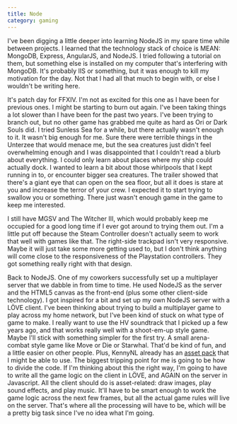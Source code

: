 ```yaml
---
title: Node
category: gaming
---
```

I've been digging a little deeper into learning NodeJS in my spare time while between projects. I learned that the technology stack of choice is MEAN: MongoDB, Express, AngularJS, and NodeJS. I tried following a tutorial on them, but something else is installed on my computer that's interfering with MongoDB. It's probably IIS or something, but it was enough to kill my motivation for the day. Not that I had all that much to begin with, or else I wouldn't be writing here.

It's patch day for FFXIV. I'm not as excited for this one as I have been for previous ones. I might be starting to burn out again. I've been taking things a lot slower than I have been for the past two years. I've been trying to branch out, but no other game has grabbed me quite as hard as Ori or Dark Souls did. I tried Sunless Sea for a while, but there actually wasn't enough to it. It wasn't big enough for me. Sure there were terrible things in the Unterzee that would menace me, but the sea creatures just didn't feel overwhelming enough and I was disappointed that I couldn't read a blurb about everything. I could only learn about places where my ship could actually dock. I wanted to learn a bit about those whirlpools that I kept running in to, or encounter bigger sea creatures. The trailer showed that there's a giant eye that can open on the sea floor, but all it does is stare at you and increase the terror of your crew. I expected it to start trying to swallow you or something. There just wasn't enough game in the game to keep me interested.

I still have MGSV and The Witcher III, which would probably keep me occupied for a good long time if I ever got around to trying them out. I'm a little put off because the Steam Controller doesn't actually seem to work that well with games like that. The right-side trackpad isn't very responsive. Maybe it will just take some more getting used to, but I don't think anything will come close to the responsiveness of the Playstation controllers. They got something really right with that design.

Back to NodeJS. One of my coworkers successfully set up a multiplayer server that we dabble in from time to time. He used NodeJS as the server and the HTML5 canvas as the front-end (plus some other client-side technology). I got inspired for a bit and set up my own NodeJS server with a LÖVE client. I've been thinking about trying to build a multiplayer game to play across my home network, but I've been kind of stuck on what type of game to make. I really want to use the HV soundtrack that I picked up a few years ago, and that works really well with a shoot-em-up style game. Maybe I'll stick with something simpler for the first try. A small arena-combat style game like Move or Die or Starwhal. That'd be kind of fun, and a little easier on other people. Plus, KennyNL already has an [asset pack](http://kenney.nl/assets/topdown-shooter) that I might be able to use. The biggest tripping point for me is going to be how to divide the code. If I'm thinking about this the right way, I'm going to have to write all the game logic on the client in LÖVE, and AGAIN on the server in Javascript. All the client should do is asset-related: draw images, play sound effects, and play music. It'll have to be smart enough to work the game logic across the next few frames, but all the actual game rules will live on the server. That's where all the processing will have to be, which will be a pretty big task since I've no idea what I'm going.